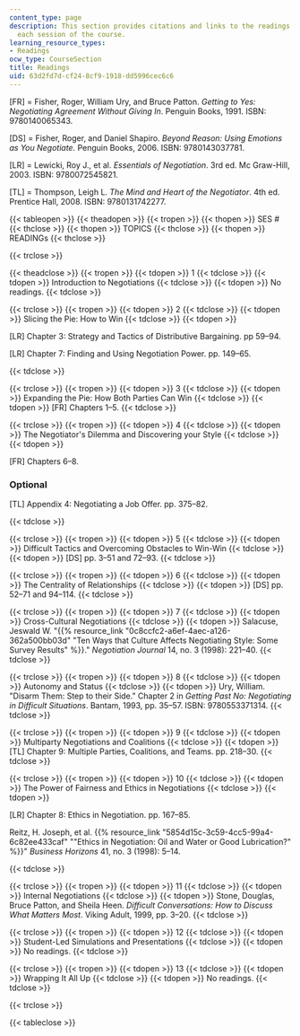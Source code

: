 ```yaml
---
content_type: page
description: This section provides citations and links to the readings assigned for
  each session of the course.
learning_resource_types:
- Readings
ocw_type: CourseSection
title: Readings
uid: 63d2fd7d-cf24-8cf9-1918-dd5996cec6c6
---
```


\[FR\] = Fisher, Roger, William Ury, and Bruce Patton. _Getting to Yes: Negotiating Agreement Without Giving In_. Penguin Books, 1991. ISBN: 9780140065343.

\[DS\] = Fisher, Roger, and Daniel Shapiro. _Beyond Reason: Using Emotions as You Negotiate._ Penguin Books, 2006. ISBN: 9780143037781.

\[LR\] = Lewicki, Roy J., et al. _Essentials of Negotiation_. 3rd ed. Mc Graw-Hill, 2003. ISBN: 9780072545821.

\[TL\] = Thompson, Leigh L. _The Mind and Heart of the Negotiator_. 4th ed. Prentice Hall, 2008. ISBN: 9780131742277.

{{< tableopen >}}
{{< theadopen >}}
{{< tropen >}}
{{< thopen >}}
SES #
{{< thclose >}}
{{< thopen >}}
TOPICS
{{< thclose >}}
{{< thopen >}}
READINGs
{{< thclose >}}

{{< trclose >}}

{{< theadclose >}}
{{< tropen >}}
{{< tdopen >}}
1
{{< tdclose >}}
{{< tdopen >}}
Introduction to Negotiations
{{< tdclose >}}
{{< tdopen >}}
No readings.
{{< tdclose >}}

{{< trclose >}}
{{< tropen >}}
{{< tdopen >}}
2
{{< tdclose >}}
{{< tdopen >}}
Slicing the Pie: How to Win
{{< tdclose >}}
{{< tdopen >}}


\[LR\] Chapter 3: Strategy and Tactics of Distributive Bargaining. pp 59–94.

\[LR\] Chapter 7: Finding and Using Negotiation Power. pp. 149–65.


{{< tdclose >}}

{{< trclose >}}
{{< tropen >}}
{{< tdopen >}}
3
{{< tdclose >}}
{{< tdopen >}}
Expanding the Pie: How Both Parties Can Win
{{< tdclose >}}
{{< tdopen >}}
\[FR\] Chapters 1–5.
{{< tdclose >}}

{{< trclose >}}
{{< tropen >}}
{{< tdopen >}}
4
{{< tdclose >}}
{{< tdopen >}}
The Negotiator's Dilemma and Discovering your Style
{{< tdclose >}}
{{< tdopen >}}


\[FR\] Chapters 6–8.

### Optional

\[TL\] Appendix 4: Negotiating a Job Offer. pp. 375–82.


{{< tdclose >}}

{{< trclose >}}
{{< tropen >}}
{{< tdopen >}}
5
{{< tdclose >}}
{{< tdopen >}}
Difficult Tactics and Overcoming Obstacles to Win-Win
{{< tdclose >}}
{{< tdopen >}}
\[DS\] pp. 3–51 and 72–93.
{{< tdclose >}}

{{< trclose >}}
{{< tropen >}}
{{< tdopen >}}
6
{{< tdclose >}}
{{< tdopen >}}
The Centrality of Relationships
{{< tdclose >}}
{{< tdopen >}}
\[DS\] pp. 52–71 and 94–114.
{{< tdclose >}}

{{< trclose >}}
{{< tropen >}}
{{< tdopen >}}
7
{{< tdclose >}}
{{< tdopen >}}
Cross-Cultural Negotiations
{{< tdclose >}}
{{< tdopen >}}
Salacuse, Jeswald W. "{{% resource_link "0c8ccfc2-a6ef-4aec-a126-362a500bb03d" "Ten Ways that Culture Affects Negotiating Style: Some Survey Results" %}}." _Negotiation Journal_ 14, no. 3 (1998): 221–40.
{{< tdclose >}}

{{< trclose >}}
{{< tropen >}}
{{< tdopen >}}
8
{{< tdclose >}}
{{< tdopen >}}
Autonomy and Status
{{< tdclose >}}
{{< tdopen >}}
Ury, William. "Disarm Them: Step to their Side." Chapter 2 in _Getting Past No: Negotiating in Difficult Situations_. Bantam, 1993, pp. 35–57. ISBN: 9780553371314.
{{< tdclose >}}

{{< trclose >}}
{{< tropen >}}
{{< tdopen >}}
9
{{< tdclose >}}
{{< tdopen >}}
Multiparty Negotiations and Coalitions
{{< tdclose >}}
{{< tdopen >}}
\[TL\] Chapter 9: Multiple Parties, Coalitions, and Teams. pp. 218–30.
{{< tdclose >}}

{{< trclose >}}
{{< tropen >}}
{{< tdopen >}}
10
{{< tdclose >}}
{{< tdopen >}}
The Power of Fairness and Ethics in Negotiations
{{< tdclose >}}
{{< tdopen >}}


\[LR\] Chapter 8: Ethics in Negotiation. pp. 167–85.

Reitz, H. Joseph, et al. {{% resource_link "5854d15c-3c59-4cc5-99a4-6c82ee433caf" "\"Ethics in Negotiation: Oil and Water or Good Lubrication?" %}}" _Business Horizons_ 41, no. 3 (1998): 5–14.


{{< tdclose >}}

{{< trclose >}}
{{< tropen >}}
{{< tdopen >}}
11
{{< tdclose >}}
{{< tdopen >}}
Internal Negotiations
{{< tdclose >}}
{{< tdopen >}}
Stone, Douglas, Bruce Patton, and Sheila Heen. _Difficult Conversations: How to Discuss What Matters Most_. Viking Adult, 1999, pp. 3–20.
{{< tdclose >}}

{{< trclose >}}
{{< tropen >}}
{{< tdopen >}}
12
{{< tdclose >}}
{{< tdopen >}}
Student-Led Simulations and Presentations
{{< tdclose >}}
{{< tdopen >}}
No readings.
{{< tdclose >}}

{{< trclose >}}
{{< tropen >}}
{{< tdopen >}}
13
{{< tdclose >}}
{{< tdopen >}}
Wrapping It All Up
{{< tdclose >}}
{{< tdopen >}}
No readings.
{{< tdclose >}}

{{< trclose >}}

{{< tableclose >}}